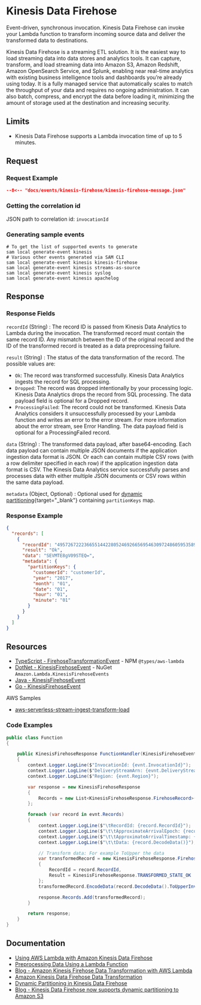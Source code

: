 # Kinesis Data Firehose

Event-driven, synchronous invocation. Kinesis Data Firehose can invoke your Lambda function to transform incoming source data and deliver the transformed data to destinations.

Kinesis Data Firehose is a streaming ETL solution. It is the easiest way to load streaming data into data stores and analytics tools. It can capture, transform, and load streaming data into Amazon S3, Amazon Redshift, Amazon OpenSearch Service, and Splunk, enabling near real-time analytics with existing business intelligence tools and dashboards you’re already using today. It is a fully managed service that automatically scales to match the throughput of your data and requires no ongoing administration. It can also batch, compress, and encrypt the data before loading it, minimizing the amount of storage used at the destination and increasing security.

## Limits

- Kinesis Data Firehose supports a Lambda invocation time of up to 5 minutes.

## Request

### Request Example

```json title="Example Amazon Kinesis Data Firehose message event"
--8<-- "docs/events/kinesis-firehose/kinesis-firehose-message.json"
```

### Getting the correlation id

JSON path to correlation id: `invocationId`

### Generating sample events

```shell
# To get the list of supported events to generate
sam local generate-event kinesis
# Various other events generated via SAM CLI
sam local generate-event kinesis kinesis-firehose
sam local generate-event kinesis streams-as-source
sam local generate-event kinesis syslog
sam local generate-event kinesis apachelog
```

## Response

### Response Fields

`recordId` (String)
: The record ID is passed from Kinesis Data Analytics to Lambda during the invocation. The transformed record must contain the same record ID. Any mismatch between the ID of the original record and the ID of the transformed record is treated as a data preprocessing failure.

`result` (String)
: The status of the data transformation of the record.
The possible values are:

- `Ok`: The record was transformed successfully. Kinesis Data Analytics ingests the record for SQL processing.
- `Dropped`: The record was dropped intentionally by your processing logic. Kinesis Data Analytics drops the record from SQL processing. The data payload field is optional for a Dropped record.
- `ProcessingFailed`: The record could not be transformed. Kinesis Data Analytics considers it unsuccessfully processed by your Lambda function and writes an error to the error stream. For more information about the error stream, see Error Handling. The data payload field is optional for a ProcessingFailed record.

`data` (String)
: The transformed data payload, after base64-encoding. Each data payload can contain multiple JSON documents if the application ingestion data format is JSON. Or each can contain multiple CSV rows (with a row delimiter specified in each row) if the application ingestion data format is CSV. The Kinesis Data Analytics service successfully parses and processes data with either multiple JSON documents or CSV rows within the same data payload.

`metadata` (Object, Optional)
: Optional used for [dynamic partitioning](https://aws.amazon.com/blogs/big-data/kinesis-data-firehose-now-supports-dynamic-partitioning-to-amazon-s3/){target="_blank"} containing `partitionKeys` map.

### Response Example

```json
{
  "records": [
    {
      "recordId": "49572672223665514422805246926656954630972486059535892482",
      "result": "Ok",
      "data": "SEVMTE8gV09STEQ=",
      "metadata": {
        "partitionKeys": {
          "customerId": "customerId",
          "year": "2017",
          "month": "01",
          "date": "01",
          "hour": "01",
          "minute": "01"
        }
      }
    }
  ]
}
```

## Resources

- [TypeScript - FirehoseTransformationEvent](https://github.com/DefinitelyTyped/DefinitelyTyped/blob/master/types/aws-lambda/trigger/kinesis-firehose-transformation.d.ts) - NPM `@types/aws-lambda`
- [DotNet - KinesisFirehoseEvent](https://github.com/aws/aws-lambda-dotnet/tree/master/Libraries/src/Amazon.Lambda.KinesisFirehoseEvents) - NuGet `Amazon.Lambda.KinesisFirehoseEvents`
- [Java - KinesisFirehoseEvent](https://github.com/aws/aws-lambda-java-libs/blob/master/aws-lambda-java-events/src/main/java/com/amazonaws/services/lambda/runtime/events/KinesisFirehoseEvent.java)
- [Go - KinesisFirehoseEvent](https://github.com/aws/aws-lambda-go/blob/main/events/firehose.go)

AWS Samples

- [aws-serverless-stream-ingest-transform-load](https://github.com/aws-samples/aws-serverless-stream-ingest-transform-load)

### Code Examples

```csharp
public class Function
{

    public KinesisFirehoseResponse FunctionHandler(KinesisFirehoseEvent evnt, ILambdaContext context)
    {
        context.Logger.LogLine($"InvocationId: {evnt.InvocationId}");
        context.Logger.LogLine($"DeliveryStreamArn: {evnt.DeliveryStreamArn}");
        context.Logger.LogLine($"Region: {evnt.Region}");

        var response = new KinesisFirehoseResponse
        {
            Records = new List<KinesisFirehoseResponse.FirehoseRecord>()
        };

        foreach (var record in evnt.Records)
        {
            context.Logger.LogLine($"\tRecordId: {record.RecordId}");
            context.Logger.LogLine($"\t\tApproximateArrivalEpoch: {record.ApproximateArrivalEpoch}");
            context.Logger.LogLine($"\t\tApproximateArrivalTimestamp: {record.ApproximateArrivalTimestamp}");
            context.Logger.LogLine($"\t\tData: {record.DecodeData()}");

            // Transform data: For example ToUpper the data
            var transformedRecord = new KinesisFirehoseResponse.FirehoseRecord
            {
                RecordId = record.RecordId,
                Result = KinesisFirehoseResponse.TRANSFORMED_STATE_OK                    
            };
            transformedRecord.EncodeData(record.DecodeData().ToUpperInvariant());

            response.Records.Add(transformedRecord);
        }

        return response;
    }
}
```

## Documentation

- [Using AWS Lambda with Amazon Kinesis Data Firehose](https://docs.aws.amazon.com/lambda/latest/dg/services-kinesisfirehose.html)
- [Preprocessing Data Using a Lambda Function](https://docs.aws.amazon.com/kinesisanalytics/latest/dev/lambda-preprocessing.html)
- [Blog - Amazon Kinesis Firehose Data Transformation with AWS Lambda](https://aws.amazon.com/blogs/compute/amazon-kinesis-firehose-data-transformation-with-aws-lambda/)
- [Amazon Kinesis Data Firehose Data Transformation](https://docs.aws.amazon.com/firehose/latest/dev/data-transformation.html)
- [Dynamic Partitioning in Kinesis Data Firehose](https://docs.aws.amazon.com/firehose/latest/dev/dynamic-partitioning.html)
- [Blog - Kinesis Data Firehose now supports dynamic partitioning to Amazon S3](https://aws.amazon.com/blogs/big-data/kinesis-data-firehose-now-supports-dynamic-partitioning-to-amazon-s3/)
